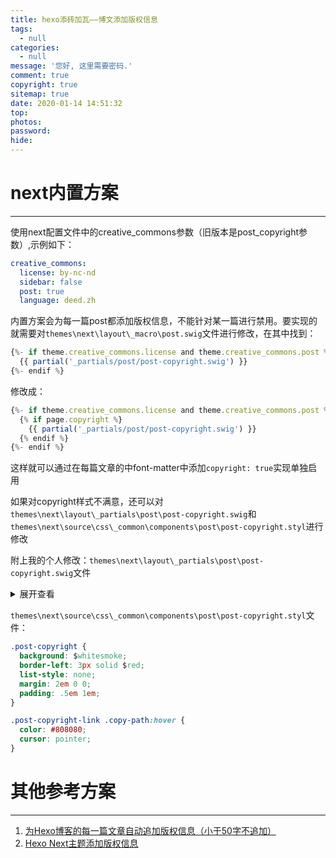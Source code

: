 ```yaml
---
title: hexo添砖加瓦——博文添加版权信息
tags:
  - null
categories:
  - null
message: '您好, 这里需要密码.'
comment: true
copyright: true
sitemap: true
date: 2020-01-14 14:51:32
top:
photos:
password:
hide:
---
```


<!--more-->

# next内置方案

---

使用next配置文件中的creative_commons参数（旧版本是post_copyright参数）,示例如下：


```yml
creative_commons:
  license: by-nc-nd
  sidebar: false
  post: true
  language: deed.zh
```
内置方案会为每一篇post都添加版权信息，不能针对某一篇进行禁用。要实现的就需要对```themes\next\layout\_macro\post.swig```文件进行修改，在其中找到：

```javascript
{%- if theme.creative_commons.license and theme.creative_commons.post %}
  {{ partial('_partials/post/post-copyright.swig') }}
{%- endif %}
```

修改成：

```javascript
{%- if theme.creative_commons.license and theme.creative_commons.post %}
  {% if page.copyright %}
    {{ partial('_partials/post/post-copyright.swig') }}
  {% endif %}
{%- endif %}
```

这样就可以通过在每篇文章的中font-matter中添加```copyright: true```实现单独启用

如果对copyright样式不满意，还可以对```themes\next\layout\_partials\post\post-copyright.swig```和```themes\next\source\css\_common\components\post\post-copyright.styl```进行修改

附上我的个人修改：```themes\next\layout\_partials\post\post-copyright.swig```文件

<details>
<summary>展开查看</summary>
```javascript
{%- set ccIcon = '<i class="fa fa-fw fa-creative-commons"></i>' %}
{%- set ccText = theme.creative_commons.license | upper %}

{% if page.copyright %}
<div>
<ul class="post-copyright">
  <li class="post-copyright-title">
    <strong>本文标题{{ __('symbol.colon') }} </strong>
    {{- page.title }}
  </li>
  <li class="post-copyright-author">
    <strong>{{ __('post.copyright.author') + __('symbol.colon') }} </strong>
    <a href="/" title="访问 {{ theme.author }} 的个人博客">{{- page.author or author }}</a>
  </li>
  <li class="post-copyright-title">
    <strong>{{ __('post.posted') + __('symbol.colon') }} </strong>
    {{ page.date.format("YYYY年MM月DD日 - HH:MM") }}
  </li>
  <li class="post-copyright-title">
    <strong>{{ __('post.edited') + __('symbol.colon') }} </strong>
    {{ page.updated.format("YYYY年MM月DD日 - HH:MM") }}
  </li>
  <li class="post-copyright-link">
    <strong>{{ __('post.copyright.link') + __('symbol.colon') }}</strong>
    {{ next_url(page.permalink, page.permalink, {title: page.title}) }}
    <span class="copy-path"  title="点击复制文章链接"><i class="fa fa-clipboard" data-clipboard-text="{{ page.permalink }}"  aria-label="复制成功！"></i></span>
  </li>
  <li class="post-copyright-license">
    <strong>{{ __('post.copyright.license_title') + __('symbol.colon') }} </strong>
    {{- __('post.copyright.license_content', next_url(ccURL, ccIcon + ccText)) }}
  </li>
</ul>
</div>
<script type="text/javascript" src="https://cdn.bootcss.com/jquery/2.0.0/jquery.min.js"></script>
<script type="text/javascript" src="https://unpkg.com/sweetalert@2.1.2/dist/sweetalert.min.js"></script>
<script src="https://cdn.jsdelivr.net/npm/clipboard@2/dist/clipboard.min.js"></script>
<script> 
  var clipboard = new ClipboardJS('.fa-clipboard');
  $(".fa-clipboard").click(function(){
    clipboard.on('success', function(){
      swal({   
        title: "",   
        text: '复制成功',
        icon: "success", 
        showConfirmButton: true
      });
    });
  });
</script>
{% endif %}
```
</details>

```themes\next\source\css\_common\components\post\post-copyright.styl```文件：

```css
.post-copyright {
  background: $whitesmoke;
  border-left: 3px solid $red;
  list-style: none;
  margin: 2em 0 0;
  padding: .5em 1em;
}

.post-copyright-link .copy-path:hover {
  color: #808080;
  cursor: pointer;
}
```

# 其他参考方案

---

1. [为Hexo博客的每一篇文章自动追加版权信息（小于50字不追加）](http://kuangqi.me/tricks/append-a-copyright-info-after-every-post/)
2. [Hexo Next主题添加版权信息](https://cloud.tencent.com/developer/article/1482137)